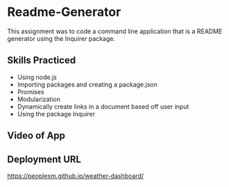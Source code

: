 # Readme-Generator

This assignment was to code a command line application that is a README generator using the Inquirer package.

## Skills Practiced

- Using node.js
- Importing packages and creating a package.json
- Promises
- Modularization
- Dynamically create links in a document based off user input
- Using the package Inquirer

## Video of App

## Deployment URL

https://peoplesm.github.io/weather-dashboard/
